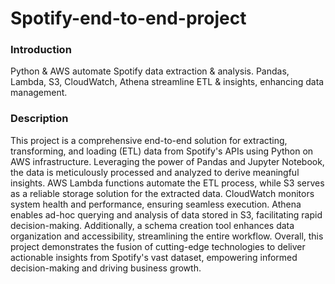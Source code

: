 # Spotify-end-to-end-project
### Introduction
Python &amp; AWS automate Spotify data extraction &amp; analysis. Pandas, Lambda, S3, CloudWatch, Athena streamline ETL &amp; insights, enhancing data management.
### Description
This project is a comprehensive end-to-end solution for extracting, transforming, and loading (ETL) data from Spotify's APIs using Python on AWS infrastructure. Leveraging the power of Pandas and Jupyter Notebook, the data is meticulously processed and analyzed to derive meaningful insights. AWS Lambda functions automate the ETL process, while S3 serves as a reliable storage solution for the extracted data. CloudWatch monitors system health and performance, ensuring seamless execution. Athena enables ad-hoc querying and analysis of data stored in S3, facilitating rapid decision-making. Additionally, a schema creation tool enhances data organization and accessibility, streamlining the entire workflow. Overall, this project demonstrates the fusion of cutting-edge technologies to deliver actionable insights from Spotify's vast dataset, empowering informed decision-making and driving business growth.

